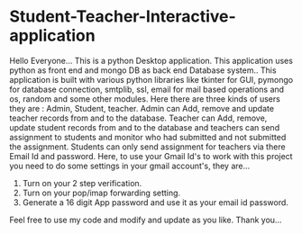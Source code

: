 # Student-Teacher-Interactive-application

Hello Everyone...
This is a python Desktop application.
This application uses python as front end and mongo DB as back end Database system..
This application is built with various python libraries like tkinter for GUI, pymongo for database connection, smtplib, ssl, email for mail based operations and os, random and some other modules.
Here there are three kinds of users they are : Admin, Student, teacher.
Admin can Add, remove and update teacher records from and to the database.
Teacher can Add, remove, update student records from and to the database and teachers can send assignment to students and monitor who had submitted and not submitted the assignment.
Students can only send assignment for teachers via there Email Id and password.
Here, to use your Gmail Id's to work with this project you need to do some settings in your gmail account's, they are...
  1. Turn on your 2 step verification.
  2. Turn on your pop/imap forwarding setting.
  3. Generate a 16 digit App password and use it as your email id password.

Feel free to use my code and modify and update as you like.
Thank you...
